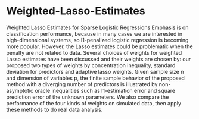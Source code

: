 # Weighted-Lasso-Estimates
Weighted Lasso Estimates for Sparse Logistic Regressions
Emphasis is on classification performance, because in many cases we are interested in high-dimensional systems, so l1-penalized logistic regression is becoming more popular. However, the Lasso estimates could be problematic when the penalty are not related to data. Several choices of weights for weighted Lasso estimates have been discussed and their weights are chosen by: our proposed two types of weights by concentration inequality, standard deviation for predictors and adaptive lasso weights. Given sample size n and dimension of variables p, the finite sample behavior of the proposed method with a diverging number of predictors is illustrated by non-asymptotic oracle inequalities such as l1-estimation error and square prediction error of the unknown parameters. We also compare the performance of the four kinds of weights on simulated data, then apply these methods to do real data analysis.
